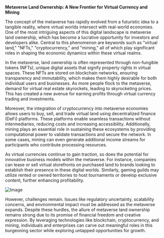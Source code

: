 **Metaverse Land Ownership: A New Frontier for Virtual Currency and Mining**

The concept of the metaverse has rapidly evolved from a futuristic idea to a tangible reality, where virtual worlds intersect with real-world economies. One of the most intriguing aspects of this digital landscape is metaverse land ownership, which has become a lucrative opportunity for investors and developers alike. Central to this phenomenon are keywords such as "virtual land," "NFTs," "cryptocurrency," and "mining," all of which play significant roles in shaping the economic dynamics within these virtual realms.

In the metaverse, land ownership is often represented through non-fungible tokens (NFTs), unique digital assets that signify property rights in virtual spaces. These NFTs are stored on blockchain networks, ensuring transparency and immutability, which makes them highly desirable for both individual users and businesses. As more people flock to the metaverse, demand for virtual real estate skyrockets, leading to skyrocketing prices. This has created a new avenue for earning profits through virtual currency trading and investments.

Moreover, the integration of cryptocurrency into metaverse economies allows users to buy, sell, and trade virtual land using decentralized finance (DeFi) platforms. These platforms enable seamless transactions without intermediaries, reducing costs and increasing accessibility. Additionally, mining plays an essential role in sustaining these ecosystems by providing computational power to validate transactions and secure the network. In some cases, mining can even generate additional income streams for participants who contribute processing resources.

As virtual currencies continue to gain traction, so does the potential for innovative business models within the metaverse. For instance, companies can lease or sell virtual storefronts on purchased land to brands looking to establish their presence in these digital worlds. Similarly, gaming guilds may utilize rented or owned territories to host tournaments or develop exclusive content, further enhancing profitability.

![Image](https://github.com/user-attachments/assets/31692037-0104-4703-abd1-696b6a7dd41b)

However, challenges remain. Issues like regulatory uncertainty, scalability concerns, and environmental impact must be addressed as the metaverse expands. Despite these hurdles, the allure of metaverse land ownership remains strong due to its promise of financial freedom and creative expression. By leveraging technologies like blockchain, cryptocurrency, and mining, individuals and enterprises can carve out meaningful roles in this burgeoning sector while exploring untapped opportunities for growth.